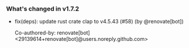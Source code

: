 ### What's changed in v1.7.2

* fix(deps): update rust crate clap to v4.5.43 (#58) (by @renovate[bot])

  Co-authored-by: renovate[bot] <29139614+renovate[bot]@users.noreply.github.com>
